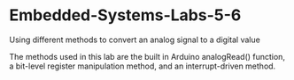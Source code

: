 # Embedded-Systems-Labs-5-6
Using different methods to convert an analog signal to a digital value

The methods used in this lab are the built in Arduino analogRead() function,
a bit-level register manipulation method, and an interrupt-driven method.
